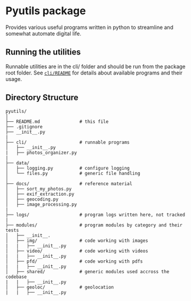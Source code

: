 # Pyutils package

Provides various useful programs written in python to streamline and somewhat automate digital life.

## Running the utilities

Runnable utilities are in the cli/ folder and should be run from the package root folder.
See [`cli/README`](cli/README.md) for details about available programs and their usage.

## Directory Structure

```
pyutils/
│
├── README.md               # this file
├── .gitignore   
├── __init__.py             
| 
├── cli/                    # runnable programs
│   ├── __init__.py
|   ├── photos_organizer.py
|
├── data/
│   ├── logging.py          # configure logging
│   └── files.py            # generic file handling
│
├── docs/                   # reference material
│   ├── sort_my_photos.py
│   ├── exif_extraction.py
│   ├── geocoding.py
│   ├── image_processing.py
|
├── logs/                   # program logs written here, not tracked
|
├── modules/                # program modules by category and their tests
│   ├── __init__.
│   ├── img/                # code working with images
|   |   ├── __init__.py
│   ├── video/              # code working with videos
|   |   ├── __init__.py
│   ├── pfd/                # code working with pdfs
|   |   ├── __init__.py
│   ├── shared/             # generic modules used accross the codebase
|   |   ├── __init__.py
│   ├── geoloc/             # geolocation
|   |   ├── __init__.py

